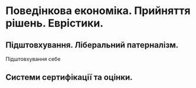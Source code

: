 # Поведінкова економіка. Прийняття рішень. Еврістики.


## Підштовхування. Ліберальний патерналізм.
Підштовхування себе

## Системи сертифікації та оцінки.